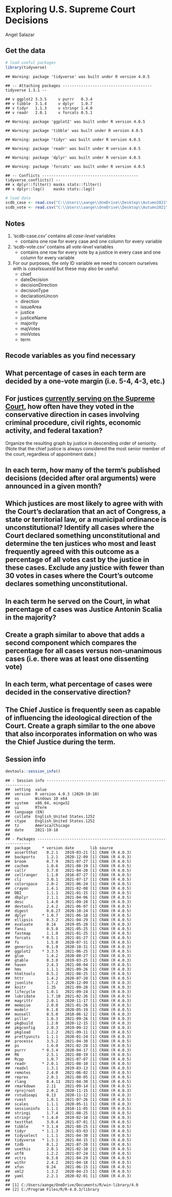 Exploring U.S. Supreme Court Decisions
================
Angel Salazar

## Get the data

``` r
# load useful packages
library(tidyverse)
```

    ## Warning: package 'tidyverse' was built under R version 4.0.5

    ## -- Attaching packages --------------------------------------- tidyverse 1.3.1 --

    ## v ggplot2 3.3.5     v purrr   0.3.4
    ## v tibble  3.1.4     v dplyr   1.0.7
    ## v tidyr   1.1.3     v stringr 1.4.0
    ## v readr   2.0.1     v forcats 0.5.1

    ## Warning: package 'ggplot2' was built under R version 4.0.5

    ## Warning: package 'tibble' was built under R version 4.0.5

    ## Warning: package 'tidyr' was built under R version 4.0.5

    ## Warning: package 'readr' was built under R version 4.0.5

    ## Warning: package 'dplyr' was built under R version 4.0.5

    ## Warning: package 'forcats' was built under R version 4.0.5

    ## -- Conflicts ------------------------------------------ tidyverse_conflicts() --
    ## x dplyr::filter() masks stats::filter()
    ## x dplyr::lag()    masks stats::lag()

``` r
# load data
scdb_case <- read.csv("C:\\Users\\aange\\OneDrive\\Desktop\\Autumn2021\\ComputingforSOSC\\assignments\\hw03\\data\\scdb-case.csv")
scdb_vote <- read.csv("C:\\Users\\aange\\OneDrive\\Desktop\\Autumn2021\\ComputingforSOSC\\assignments\\hw03\\data\\scdb-vote.csv")
```

## Notes

1.  ‘scdb-case.csv’ contains all *case-level* variables
      - contains one row for every case and one column for every
        variable
2.  ‘scdb-vote.csv’ contains all *vote-level* variables
      - contains one row for every vote by a justice in every case and
        one column for every variable
3.  For our purposes, the only ID variable we need to concern ourselves
    with is *caseIssuesId* but these may also be useful:
      - chief
      - dateDecision
      - decisionDirection
      - decisionType
      - declarationUncon
      - direction
      - issueArea
      - justice
      - justiceName
      - majority
      - majVotes
      - minVotes
      - term

## Recode variables as you find necessary

## What percentage of cases in each term are decided by a one-vote margin (i.e. 5-4, 4-3, etc.)

## For justices [currently serving on the Supreme Court](https://www.supremecourt.gov/about/biographies.aspx), how often have they voted in the conservative direction in cases involving criminal procedure, civil rights, economic activity, and federal taxation?

Organize the resulting graph by justice in descending order of
seniority. (Note that the chief justice is always considered the most
senior member of the court, regardless of appointment date.)

## In each term, how many of the term’s published decisions (decided after oral arguments) were announced in a given month?

## Which justices are most likely to agree with with the Court’s declaration that an act of Congress, a state or territorial law, or a municipal ordinance is unconstitutional? Identify all cases where the Court declared something unconstitutional and determine the ten justices who most and least frequently agreed with this outcome as a percentage of all votes cast by the justice in these cases. Exclude any justice with fewer than 30 votes in cases where the Court’s outcome declares something unconstitutional.

## In each term he served on the Court, in what percentage of cases was Justice Antonin Scalia in the majority?

## Create a graph similar to above that adds a second component which compares the percentage for all cases versus non-unanimous cases (i.e. there was at least one dissenting vote)

## In each term, what percentage of cases were decided in the conservative direction?

## The Chief Justice is frequently seen as capable of influencing the ideological direction of the Court. Create a graph similar to the one above that also incorporates information on who was the Chief Justice during the term.

## Session info

``` r
devtools::session_info()
```

    ## - Session info ---------------------------------------------------------------
    ##  setting  value                       
    ##  version  R version 4.0.3 (2020-10-10)
    ##  os       Windows 10 x64              
    ##  system   x86_64, mingw32             
    ##  ui       RTerm                       
    ##  language (EN)                        
    ##  collate  English_United States.1252  
    ##  ctype    English_United States.1252  
    ##  tz       America/Chicago             
    ##  date     2021-10-18                  
    ## 
    ## - Packages -------------------------------------------------------------------
    ##  package     * version date       lib source        
    ##  assertthat    0.2.1   2019-03-21 [1] CRAN (R 4.0.3)
    ##  backports     1.2.1   2020-12-09 [1] CRAN (R 4.0.3)
    ##  broom         0.7.9   2021-07-27 [1] CRAN (R 4.0.5)
    ##  cachem        1.0.6   2021-08-19 [1] CRAN (R 4.0.5)
    ##  callr         3.7.0   2021-04-20 [1] CRAN (R 4.0.5)
    ##  cellranger    1.1.0   2016-07-27 [1] CRAN (R 4.0.5)
    ##  cli           3.0.1   2021-07-17 [1] CRAN (R 4.0.5)
    ##  colorspace    2.0-2   2021-06-24 [1] CRAN (R 4.0.5)
    ##  crayon        1.4.1   2021-02-08 [1] CRAN (R 4.0.5)
    ##  DBI           1.1.1   2021-01-15 [1] CRAN (R 4.0.5)
    ##  dbplyr        2.1.1   2021-04-06 [1] CRAN (R 4.0.5)
    ##  desc          1.4.0   2021-09-28 [1] CRAN (R 4.0.3)
    ##  devtools      2.4.2   2021-06-07 [1] CRAN (R 4.0.5)
    ##  digest        0.6.27  2020-10-24 [1] CRAN (R 4.0.5)
    ##  dplyr       * 1.0.7   2021-06-18 [1] CRAN (R 4.0.5)
    ##  ellipsis      0.3.2   2021-04-29 [1] CRAN (R 4.0.5)
    ##  evaluate      0.14    2019-05-28 [1] CRAN (R 4.0.3)
    ##  fansi         0.5.0   2021-05-25 [1] CRAN (R 4.0.5)
    ##  fastmap       1.1.0   2021-01-25 [1] CRAN (R 4.0.5)
    ##  forcats     * 0.5.1   2021-01-27 [1] CRAN (R 4.0.5)
    ##  fs            1.5.0   2020-07-31 [1] CRAN (R 4.0.5)
    ##  generics      0.1.0   2020-10-31 [1] CRAN (R 4.0.3)
    ##  ggplot2     * 3.3.5   2021-06-25 [1] CRAN (R 4.0.5)
    ##  glue          1.4.2   2020-08-27 [1] CRAN (R 4.0.3)
    ##  gtable        0.3.0   2019-03-25 [1] CRAN (R 4.0.3)
    ##  haven         2.4.3   2021-08-04 [1] CRAN (R 4.0.5)
    ##  hms           1.1.1   2021-09-26 [1] CRAN (R 4.0.3)
    ##  htmltools     0.5.2   2021-08-25 [1] CRAN (R 4.0.5)
    ##  httr          1.4.2   2020-07-20 [1] CRAN (R 4.0.5)
    ##  jsonlite      1.7.2   2020-12-09 [1] CRAN (R 4.0.3)
    ##  knitr         1.35    2021-09-28 [1] CRAN (R 4.0.3)
    ##  lifecycle     1.0.1   2021-09-24 [1] CRAN (R 4.0.3)
    ##  lubridate     1.7.10  2021-02-26 [1] CRAN (R 4.0.5)
    ##  magrittr      2.0.1   2020-11-17 [1] CRAN (R 4.0.3)
    ##  memoise       2.0.0   2021-01-26 [1] CRAN (R 4.0.5)
    ##  modelr        0.1.8   2020-05-19 [1] CRAN (R 4.0.5)
    ##  munsell       0.5.0   2018-06-12 [1] CRAN (R 4.0.3)
    ##  pillar        1.6.3   2021-09-26 [1] CRAN (R 4.0.3)
    ##  pkgbuild      1.2.0   2020-12-15 [1] CRAN (R 4.0.3)
    ##  pkgconfig     2.0.3   2019-09-22 [1] CRAN (R 4.0.3)
    ##  pkgload       1.2.2   2021-09-11 [1] CRAN (R 4.0.5)
    ##  prettyunits   1.1.1   2020-01-24 [1] CRAN (R 4.0.3)
    ##  processx      3.5.2   2021-04-30 [1] CRAN (R 4.0.5)
    ##  ps            1.6.0   2021-02-28 [1] CRAN (R 4.0.5)
    ##  purrr       * 0.3.4   2020-04-17 [1] CRAN (R 4.0.3)
    ##  R6            2.5.1   2021-08-19 [1] CRAN (R 4.0.5)
    ##  Rcpp          1.0.7   2021-07-07 [1] CRAN (R 4.0.5)
    ##  readr       * 2.0.1   2021-08-10 [1] CRAN (R 4.0.5)
    ##  readxl        1.3.1   2019-03-13 [1] CRAN (R 4.0.5)
    ##  remotes       2.4.0   2021-06-02 [1] CRAN (R 4.0.5)
    ##  reprex        2.0.1   2021-08-05 [1] CRAN (R 4.0.5)
    ##  rlang         0.4.11  2021-04-30 [1] CRAN (R 4.0.5)
    ##  rmarkdown     2.11    2021-09-14 [1] CRAN (R 4.0.5)
    ##  rprojroot     2.0.2   2020-11-15 [1] CRAN (R 4.0.3)
    ##  rstudioapi    0.13    2020-11-12 [1] CRAN (R 4.0.3)
    ##  rvest         1.0.1   2021-07-26 [1] CRAN (R 4.0.5)
    ##  scales        1.1.1   2020-05-11 [1] CRAN (R 4.0.3)
    ##  sessioninfo   1.1.1   2018-11-05 [1] CRAN (R 4.0.5)
    ##  stringi       1.7.4   2021-08-25 [1] CRAN (R 4.0.5)
    ##  stringr     * 1.4.0   2019-02-10 [1] CRAN (R 4.0.3)
    ##  testthat      3.0.4   2021-07-01 [1] CRAN (R 4.0.5)
    ##  tibble      * 3.1.4   2021-08-25 [1] CRAN (R 4.0.5)
    ##  tidyr       * 1.1.3   2021-03-03 [1] CRAN (R 4.0.5)
    ##  tidyselect    1.1.1   2021-04-30 [1] CRAN (R 4.0.5)
    ##  tidyverse   * 1.3.1   2021-04-15 [1] CRAN (R 4.0.5)
    ##  tzdb          0.1.2   2021-07-20 [1] CRAN (R 4.0.5)
    ##  usethis       2.0.1   2021-02-10 [1] CRAN (R 4.0.5)
    ##  utf8          1.2.2   2021-07-24 [1] CRAN (R 4.0.5)
    ##  vctrs         0.3.8   2021-04-29 [1] CRAN (R 4.0.5)
    ##  withr         2.4.2   2021-04-18 [1] CRAN (R 4.0.5)
    ##  xfun          0.24    2021-06-15 [1] CRAN (R 4.0.5)
    ##  xml2          1.3.2   2020-04-23 [1] CRAN (R 4.0.5)
    ##  yaml          2.2.1   2020-02-01 [1] CRAN (R 4.0.3)
    ## 
    ## [1] C:/Users/aange/OneDrive/Documents/R/win-library/4.0
    ## [2] C:/Program Files/R/R-4.0.3/library

